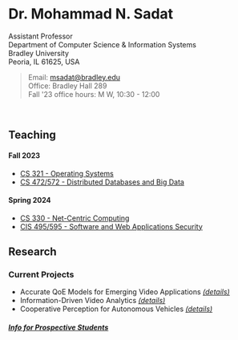 # Dr. Mohammad N. Sadat
Assistant Professor  
Department of Computer Science & Information Systems  
Bradley University  
Peoria, IL 61625, USA  

> Email: msadat@bradley.edu  
> Office: Bradley Hall 289  
> Fall '23 office hours: M W, 10:30 - 12:00   

<br>


## Teaching

#### Fall 2023
- [CS 321 - Operating Systems](./Teaching/CS321/)
- [CS 472/572 - Distributed Databases and Big Data](./Teaching/CS472-572/) 


#### Spring 2024
- [CS 330 - Net-Centric Computing](./Teaching/CS330/) 
- [CIS 495/595 - Software and Web Applications Security](./Teaching/CIS495-595/) 

## Research 

### Current Projects 

- Accurate QoE Models for Emerging Video Applications [*(details)*](./Research)
- Information-Driven Video Analytics [*(details)*](./Research)
- Cooperative Perception for Autonomous Vehicles [*(details)*](./Research)

##### [Info for Prospective Students](./Research/student-research.md)

